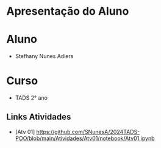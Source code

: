 # Apresentação do Aluno 

# Aluno 

* Stefhany Nunes Adiers

# Curso 

* TADS 2° ano

## Links Atividades
* [Atv 01] https://github.com/SNunesA/2024TADS-POO/blob/main/Atividades/Atv01/notebook/Atv01.ipynb